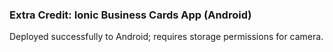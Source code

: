 ### Extra Credit: Ionic Business Cards App (Android)

Deployed successfully to Android; requires storage permissions for camera.

